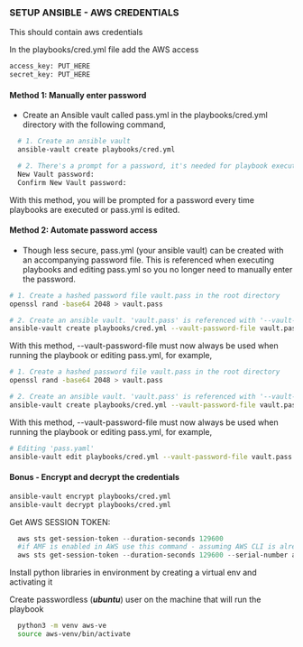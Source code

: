 ### **SETUP ANSIBLE - AWS CREDENTIALS**

This should contain aws credentials

In the playbooks/cred.yml file add the AWS access

```bash
access_key: PUT_HERE
secret_key: PUT_HERE
```

#### Method 1: Manually enter password

- Create an Ansible vault called pass.yml in the playbooks/cred.yml directory with the following command,

```bash
  # 1. Create an ansible vault
  ansible-vault create playbooks/cred.yml

  # 2. There's a prompt for a password, it's needed for playbook execution/edit
  New Vault password:
  Confirm New Vault password:
```

With this method, you will be prompted for a password every time playbooks are executed or pass.yml is edited.

#### Method 2: Automate password access

- Though less secure, pass.yml (your ansible vault) can be created with an accompanying password file. This is referenced when executing playbooks and editing pass.yml so you no longer need to manually enter the password.

```bash
# 1. Create a hashed password file vault.pass in the root directory
openssl rand -base64 2048 > vault.pass

# 2. Create an ansible vault. 'vault.pass' is referenced with '--vault-password-file' option
ansible-vault create playbooks/cred.yml --vault-password-file vault.pass
```

With this method, --vault-password-file must now always be used when running the playbook or editing pass.yml, for example,

```bash
# 1. Create a hashed password file vault.pass in the root directory
openssl rand -base64 2048 > vault.pass

# 2. Create an ansible vault. 'vault.pass' is referenced with '--vault-password-file' option
ansible-vault create playbooks/cred.yml --vault-password-file vault.pass
```

With this method, --vault-password-file must now always be used when running the playbook or editing pass.yml, for example,

```bash
# Editing 'pass.yaml'
ansible-vault edit playbooks/cred.yml --vault-password-file vault.pass
```

#### Bonus - Encrypt and decrypt the credentials

```bash
ansible-vault encrypt playbooks/cred.yml
ansible-vault decrypt playbooks/cred.yml
```



Get AWS SESSION TOKEN:

```powershell
  aws sts get-session-token --duration-seconds 129600
  #if AMF is enabled in AWS use this command - assuming AWS CLI is already configured following the above link
  aws sts get-session-token --duration-seconds 129600 --serial-number arn:aws:iam::935317843233:mfa/VtiPhone-14P --token-code 890658
```

  Install python libraries in environment by creating a virtual env and activating it

  Create passwordless (***ubuntu***) user on the machine that will run the playbook

```bash
  python3 -m venv aws-ve
  source aws-venv/bin/activate
```
